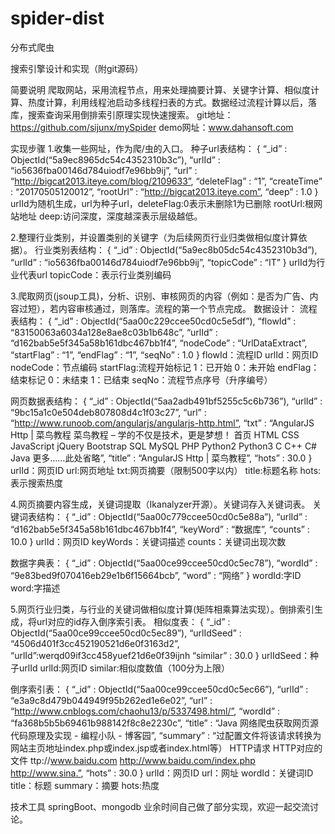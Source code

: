 # spider-dist
分布式爬虫

搜索引擎设计和实现（附git源码）

简要说明
爬取网站，采用流程节点，用来处理摘要计算、关键字计算、相似度计算、热度计算，利用线程池启动多线程扫表的方式。数据经过流程计算以后，落库，搜索查询采用倒排索引原理实现快速搜索。
git地址：https://github.com/sijunx/mySpider
demo网址：www.dahansoft.com

实现步骤
1.收集一些网址，作为爬/虫的入口。
种子url表结构：
{
“_id” : ObjectId(“5a9ec8965dc54c4352310b3c”),
“urlId” : “io5636fba00146d784uiodf7e96bb9ij”,
“url” : “http://bigcat2013.iteye.com/blog/2109633”,
“deleteFlag” : “1”,
“createTime” : “20170505120012”,
“rootUrl” : “http://bigcat2013.iteye.com”,
“deep” : 1.0
}
urlId为随机生成，url为种子url，deleteFlag:0表示未删除1为已删除 rootUrl:根网站地址 deep:访问深度，深度越深表示层级越低。

2.整理行业类别，并设置类别的关键字（为后续网页行业归类做相似度计算依据）。
行业类别表结构：
{
“_id” : ObjectId(“5a9ec8b05dc54c4352310b3d”),
“urlId” : “io5636fba00146d784uiodf7e96bb9ij”,
“topicCode” : “IT”
}
urlId为行业代表url topicCode：表示行业类别编码

3.爬取网页(jsoup工具)，分析、识别、审核网页的内容（例如：是否为广告、内容过短），若内容审核通过，则落库。流程的第一个节点完成。
数据设计：
流程表结构：
{
“_id” : ObjectId(“5aa00c229ccee50cd0c5e5df”),
“flowId” : “83150063a6034a128e8ae8c03b1b648c”,
“urlId” : “d162bab5e5f345a58b161dbc467bb1f4”,
“nodeCode” : “UrlDataExtract”,
“startFlag” : “1”,
“endFlag” : “1”,
“seqNo” : 1.0
}
flowId：流程ID urlId：网页ID nodeCode：节点编码 startFlag:流程开始标记 1：已开始 0：未开始 endFlag：结束标记 0：未结束 1：已结束 seqNo：流程节点序号（升序编号）

网页数据表结构：
{
“_id” : ObjectId(“5aa2adb491bf5255c5c6b736”),
“urlId” : “9bc15a1c0e504deb807808d4c1f03c27”,
“url” : “http://www.runoob.com/angularjs/angularjs-http.html”,
“txt” : “AngularJS Http | 菜鸟教程 菜鸟教程 – 学的不仅是技术，更是梦想！ 首页 HTML CSS JavaScript jQuery Bootstrap SQL MySQL PHP Python2 Python3 C C++ C# Java 更多……此处省略”,
“title” : “AngularJS Http | 菜鸟教程”,
“hots” : 30.0
}
urlId：网页ID url:网页地址 txt:网页摘要（限制500字以内） title:标题名称 hots:表示搜索热度

4.网页摘要内容生成，关键词提取（Ikanalyzer开源）。关键词存入关键词表。
关键词表结构：
{
“_id” : ObjectId(“5aa00c779ccee50cd0c5e88a”),
“urlId” : “d162bab5e5f345a58b161dbc467bb1f4”,
“keyWord” : “数据库”,
“counts” : 10.0
}
urlId：网页ID keyWords：关键词描述 counts：关键词出现次数

数据字典表：
{
“_id” : ObjectId(“5aa00ce99ccee50cd0c5ec78”),
“wordId” : “9e83bed9f070416eb29e1b6f15664bcb”,
“word” : “网络”
}
wordId:字ID word:字描述

5.网页行业归类，与行业的关键词做相似度计算(矩阵相乘算法实现）。倒排索引生成，将url对应的id存入倒序索引表。
相似度表：
{
“_id” : ObjectId(“5aa00ce99ccee50cd0c5ec89”),
“urlIdSeed” : “4506d401f3cc452190521d6e0f3163d2”,
“urlId”:werqd09if3cc458yuef21d6e0f39ijnh
“similar” : 30.0
}
urlIdSeed：种子urlId urlId:网页ID similar:相似度数值（100分为上限）

倒序索引表：
{
“_id” : ObjectId(“5aa00ce99ccee50cd0c5ec66”),
“urlId” : “e3a9c8d479b044949f95b262ed1e6e02”,
“url” : “http://www.cnblogs.com/chaohu13/p/5337498.html/”,
“wordId” : “fa368b5b5b69461b988142f8c8e2230c”,
“title” : “Java 网络爬虫获取网页源代码原理及实现 - 编程小队 - 博客园”,
“summary” : “过配置文件将该请求转换为网站主页地址index.php或index.jsp或者index.html等） HTTP请求 HTTP对应的文件 ttp://www.baidu.com http://www.baidu.com/index.php http://www.sina.”,
“hots” : 30.0
}
urlId：网页ID url：网址 wordId：关键词ID title：标题 summary：摘要 hots:热度

技术工具
springBoot、mongodb
业余时间自己做了部分实现，欢迎一起交流讨论。













